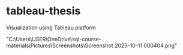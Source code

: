 # tableau-thesis
Visualization using Tableau platform

"C:\Users\USER\OneDrive\sql-course-materials\Pictures\Screenshots\Screenshot 2023-10-11 000404.png"
